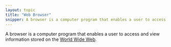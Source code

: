 ```yaml
---
layout: topic
title: "Web Browser"
snipper: A browser is a computer program that enables a user to access and view information stored on the World Wide Web.
---
```


A browser is a computer program that enables a user to access and view information stored on the [World Wide Web](world-wide-web).
